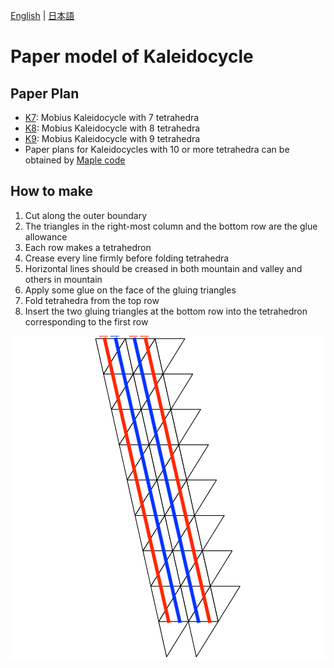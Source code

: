 [English](README.md) | [日本語](README.ja.md) 

# Paper model of Kaleidocycle

## Paper Plan

- [K7](paper-K7.pdf): Mobius Kaleidocycle with 7 tetrahedra
- [K8](paper-K8.pdf): Mobius Kaleidocycle with 8 tetrahedra
- [K9](paper-K9.pdf): Mobius Kaleidocycle with 9 tetrahedra
- Paper plans for Kaleidocycles with 10 or more tetrahedra can be obtained by [Maple code](../Kaleidocycle.mw)

## How to make

1. Cut along the outer boundary
2. The triangles in the right-most column and the bottom row are the glue allowance
3. Each row makes a tetrahedron
4. Crease every line firmly before folding tetrahedra
5. Horizontal lines should be creased in both mountain and valley and others in mountain
6. Apply some glue on the face of the gluing triangles
7. Fold tetrahedra from the top row
8. Insert the two gluing triangles at the bottom row into the tetrahedron corresponding to the first row

![paper-K8](https://github.com/shizuo-kaji/Kaleidocycle/blob/master/paper_model/paper-K8.png?raw=true)
